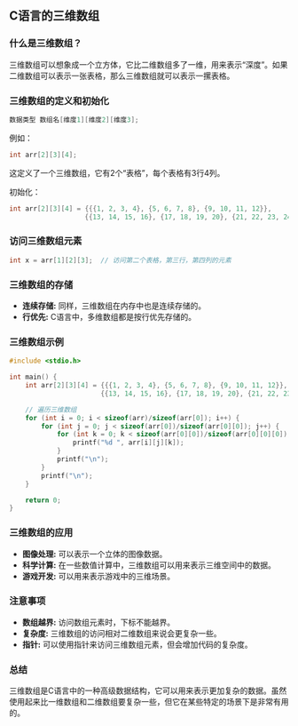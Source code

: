 ## C语言的三维数组

### 什么是三维数组？

三维数组可以想象成一个立方体，它比二维数组多了一维，用来表示“深度”。如果二维数组可以表示一张表格，那么三维数组就可以表示一摞表格。

### 三维数组的定义和初始化

```C
数据类型 数组名[维度1][维度2][维度3];
```

例如：

```C
int arr[2][3][4];
```

这定义了一个三维数组，它有2个“表格”，每个表格有3行4列。

初始化：

```C
int arr[2][3][4] = {{{1, 2, 3, 4}, {5, 6, 7, 8}, {9, 10, 11, 12}},
                   {{13, 14, 15, 16}, {17, 18, 19, 20}, {21, 22, 23, 24}}};
```

### 访问三维数组元素

```C
int x = arr[1][2][3];  // 访问第二个表格，第三行，第四列的元素
```

### 三维数组的存储

- **连续存储:** 同样，三维数组在内存中也是连续存储的。
- **行优先:** C语言中，多维数组都是按行优先存储的。

### 三维数组示例

```C
#include <stdio.h>

int main() {
    int arr[2][3][4] = {{{1, 2, 3, 4}, {5, 6, 7, 8}, {9, 10, 11, 12}},
                       {{13, 14, 15, 16}, {17, 18, 19, 20}, {21, 22, 23, 24}}};

    // 遍历三维数组
    for (int i = 0; i < sizeof(arr)/sizeof(arr[0]); i++) {
        for (int j = 0; j < sizeof(arr[0])/sizeof(arr[0][0]); j++) {
            for (int k = 0; k < sizeof(arr[0][0])/sizeof(arr[0][0][0]); k++) {
                printf("%d ", arr[i][j][k]);
            }
            printf("\n");
        }
        printf("\n");
    }

    return 0;
}
```

### 三维数组的应用

- **图像处理:** 可以表示一个立体的图像数据。
- **科学计算:** 在一些数值计算中，三维数组可以用来表示三维空间中的数据。
- **游戏开发:** 可以用来表示游戏中的三维场景。

### 注意事项

- **数组越界:** 访问数组元素时，下标不能越界。
- **复杂度:** 三维数组的访问相对二维数组来说会更复杂一些。
- **指针:** 可以使用指针来访问三维数组元素，但会增加代码的复杂度。

### 总结

三维数组是C语言中的一种高级数据结构，它可以用来表示更加复杂的数据。虽然使用起来比一维数组和二维数组要复杂一些，但它在某些特定的场景下是非常有用的。